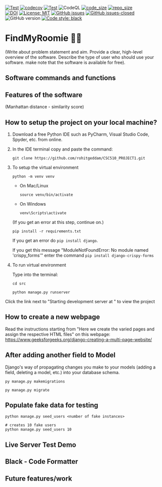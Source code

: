 [![Test](https://github.com/rohitgeddam/FindMyRoomie/actions/workflows/unit_tests.yml/badge.svg)](https://github.com/rohitgeddam/FinMyRoomie/actions/workflows/unit_tests.yml)
[![codecov](https://codecov.io/gh/rohitgeddam/FindMyRoomie/branch/main/graph/badge.svg?token=PCOHJETYCD)](https://codecov.io/gh/rohitgeddam/FindMyRoomie)
[![Test](https://github.com/rohitgeddam/FindMyRoomie/actions/workflows/linting.yml/badge.svg)](https://github.com/rohitgeddam/FinMyRoomie/actions/workflows/linting.yml)
![CodeQL](https://github.com/rohitgeddam/FindMyRoomie/workflows/CodeQL/badge.svg)
[![code_size](https://img.shields.io/github/languages/code-size/rohitgeddam/CSC510_PROJECT1)](https://github.com/rohitgeddam/CSC510_PROJECT1) 
[![repo_size](https://img.shields.io/github/repo-size/rohitgeddam/CSC510_PROJECT1)](https://github.com/rohitgeddam/CSC510_PROJECT1)</br>
[![DOI](https://zenodo.org/badge/DOI/10.5281/zenodo.7155519.svg)](https://doi.org/10.5281/zenodo.7155519)
[![License: MIT](https://img.shields.io/badge/License-MIT-yellow.svg)](https://opensource.org/licenses/MIT)
[![GitHub issues](https://img.shields.io/github/issues/rohitgeddam/FindMyRoomie.svg)](https://GitHub.com/rohitgeddam/FindMyRoomie/issues/)
[![GitHub issues-closed](https://img.shields.io/github/issues-closed/rohitgeddam/FindMyRoomie.svg)](https://GitHub.com/rohitgeddam/FindMyRoomie/issues?q=is%3Aissue+is%3Aclosed)
![GitHub version](https://img.shields.io/github/v/release/rohitgeddam/FindMyRoomie)
[![Code style: black](https://img.shields.io/badge/code%20style-black-000000.svg)](https://github.com/psf/black)


# FindMyRoomie 👯‍♂️
(Write about problem statement and aim. Provide a clear, high-level overview of the software. Describe the type of user who should use your software. make note that the software is available for free).

## Software commands and functions

## Features of the software
(Manhattan distance - similarity score)

## How to setup the project on your local machine?
1. Download a free Python IDE such as PyCharm, Visual Studio Code, Spyder, etc. from online.

2. In the IDE terminal copy and paste the command: 

   `git clone https://github.com/rohitgeddam/CSC510_PROJECT1.git`

3. To setup the virtual environment

   `python -m venv venv`

    * On Mac/Linux
    
      `source venv/bin/activate`
    * On Windows
    
      `venv\Scripts\activate`
   
   (If you get an error at this step, continue on.)
   
   `pip install -r requirements.txt`

   If you get an error do `pip install django`. 
   
   If you get this message "ModuleNotFoundError: No module named 'crispy_forms'" enter the command `pip install django-crispy-forms`

4. To run virtual environment

   Type into the terminal:

   `cd src`

   `python manage.py runserver`
   
Click the link next to "Starting development server at " to view the project

## How to create a new webpage

Read the instructions starting from "Here we create the varied pages and assign the respective HTML files" on this webpage: https://www.geeksforgeeks.org/django-creating-a-multi-page-website/

## After adding another field to Model
Django's way of propagating changes you make to your models (adding a field, deleting a model, etc.) into your database schema.

   `py manage.py makemigrations`
   
   `py manage.py migrate`

## Populate fake data for testing

```
python manage.py seed_users <number of fake instances>

# creates 10 fake users
python manage.py seed_users 10
```

## Live Server Test Demo

## Black - Code Formatter

## Future features/work
